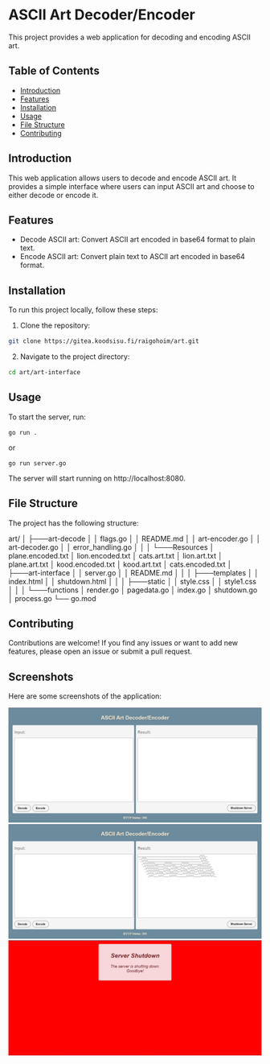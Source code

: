 # ASCII Art Decoder/Encoder

This project provides a web application for decoding and encoding ASCII art.

## Table of Contents

- [Introduction](#introduction)
- [Features](#features)
- [Installation](#installation)
- [Usage](#usage)
- [File Structure](#file-structure)
- [Contributing](#contributing)

## Introduction

This web application allows users to decode and encode ASCII art. It provides a simple interface where users can input ASCII art and choose to either decode or encode it.

## Features

- Decode ASCII art: Convert ASCII art encoded in base64 format to plain text.
- Encode ASCII art: Convert plain text to ASCII art encoded in base64 format.

## Installation

To run this project locally, follow these steps:

1. Clone the repository:

```bash
git clone https://gitea.koodsisu.fi/raigohoim/art.git
```

2. Navigate to the project directory:

```bash
cd art/art-interface
```

## Usage

To start the server, run:

```
go run .
```

or

```
go run server.go
```

The server will start running on http://localhost:8080.

## File Structure

The project has the following structure:

art/
│
├───art-decode
│ │ flags.go
│ │ README.md
│ │ art-encoder.go
│ │ art-decoder.go
│ │ error_handling.go
│ │
│ └───Resources
│ plane.encoded.txt
│ lion.encoded.txt
│ cats.art.txt
│ lion.art.txt
│ plane.art.txt
│ kood.encoded.txt
│ kood.art.txt
│ cats.encoded.txt
│
├───art-interface
│ │ server.go
│ │ README.md
│ │
│ ├───templates
│ │ index.html
│ │ shutdown.html
│ │
│ ├───static
│ │ style.css
│ │ style1.css
│ │
│ └───functions
│ render.go
│ pagedata.go
│ index.go
│ shutdown.go
│ process.go
└── go.mod

## Contributing

Contributions are welcome! If you find any issues or want to add new features, please open an issue or submit a pull request.

## Screenshots

Here are some screenshots of the application:

![Screenshot 1](/art-interface/static/screenshots/webpage.jpg)
![Screenshot 2](/art-interface/static/screenshots/kood.jpg)
![Screenshot 3](/art-interface/static/screenshots/shutdown.jpg)
